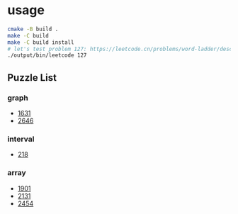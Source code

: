 # usage

```sh
cmake -B build .
make -C build
make -C build install
# let's test problem 127: https://leetcode.cn/problems/word-ladder/description/
./output/bin/leetcode 127
```

## Puzzle List

### graph
- [1631](./graph/path_with_minimum_effort.h)
- [2646](./graph/minimize_the_total_price_of_the_trips.h)

### interval
- [218](./interval/the_skiline_problem.h)

### array
- [1901](./array/find_a_peak_element_2.h)
- [2131](./array/stamping_the_grid.h)
- [2454](./array/next_greater_element_4.h)